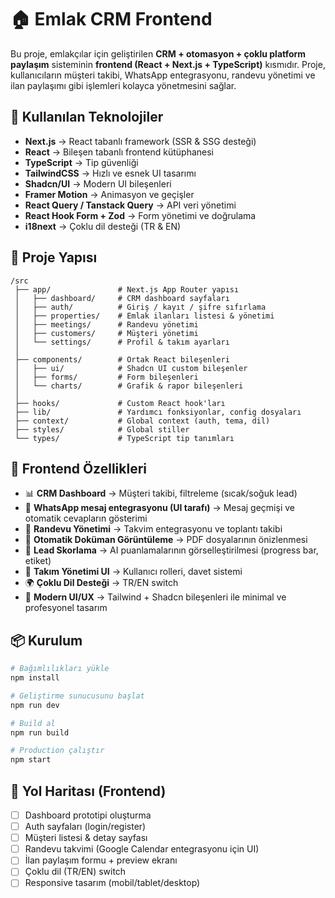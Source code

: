 # 🏠 Emlak CRM Frontend

Bu proje, emlakçılar için geliştirilen **CRM + otomasyon + çoklu platform paylaşım** sisteminin **frontend (React + Next.js + TypeScript)** kısmıdır. Proje, kullanıcıların müşteri takibi, WhatsApp entegrasyonu, randevu yönetimi ve ilan paylaşımı gibi işlemleri kolayca yönetmesini sağlar.  

## 🚀 Kullanılan Teknolojiler
- **Next.js** → React tabanlı framework (SSR & SSG desteği)  
- **React** → Bileşen tabanlı frontend kütüphanesi  
- **TypeScript** → Tip güvenliği  
- **TailwindCSS** → Hızlı ve esnek UI tasarımı  
- **Shadcn/UI** → Modern UI bileşenleri  
- **Framer Motion** → Animasyon ve geçişler  
- **React Query / Tanstack Query** → API veri yönetimi  
- **React Hook Form + Zod** → Form yönetimi ve doğrulama  
- **i18next** → Çoklu dil desteği (TR & EN)  

## 📂 Proje Yapısı
```
/src
 ├── app/               # Next.js App Router yapısı
 │   ├── dashboard/     # CRM dashboard sayfaları
 │   ├── auth/          # Giriş / kayıt / şifre sıfırlama
 │   ├── properties/    # Emlak ilanları listesi & yönetimi
 │   ├── meetings/      # Randevu yönetimi
 │   ├── customers/     # Müşteri yönetimi
 │   └── settings/      # Profil & takım ayarları
 │
 ├── components/        # Ortak React bileşenleri
 │   ├── ui/            # Shadcn UI custom bileşenler
 │   ├── forms/         # Form bileşenleri
 │   └── charts/        # Grafik & rapor bileşenleri
 │
 ├── hooks/             # Custom React hook'ları
 ├── lib/               # Yardımcı fonksiyonlar, config dosyaları
 ├── context/           # Global context (auth, tema, dil)
 ├── styles/            # Global stiller
 └── types/             # TypeScript tip tanımları
```

## 🌟 Frontend Özellikleri
- 📊 **CRM Dashboard** → Müşteri takibi, filtreleme (sıcak/soğuk lead)  
- 📱 **WhatsApp mesaj entegrasyonu (UI tarafı)** → Mesaj geçmişi ve otomatik cevapların gösterimi  
- 📅 **Randevu Yönetimi** → Takvim entegrasyonu ve toplantı takibi  
- 📄 **Otomatik Doküman Görüntüleme** → PDF dosyalarının önizlenmesi  
- 🎯 **Lead Skorlama** → AI puanlamalarının görselleştirilmesi (progress bar, etiket)  
- 🏢 **Takım Yönetimi UI** → Kullanıcı rolleri, davet sistemi  
- 🌍 **Çoklu Dil Desteği** → TR/EN switch  
- 🎨 **Modern UI/UX** → Tailwind + Shadcn bileşenleri ile minimal ve profesyonel tasarım  

## 📦 Kurulum
```bash
# Bağımlılıkları yükle
npm install

# Geliştirme sunucusunu başlat
npm run dev

# Build al
npm run build

# Production çalıştır
npm start
```

## 🔮 Yol Haritası (Frontend)
- [ ] Dashboard prototipi oluşturma  
- [ ] Auth sayfaları (login/register)  
- [ ] Müşteri listesi & detay sayfası  
- [ ] Randevu takvimi (Google Calendar entegrasyonu için UI)  
- [ ] İlan paylaşım formu + preview ekranı  
- [ ] Çoklu dil (TR/EN) switch  
- [ ] Responsive tasarım (mobil/tablet/desktop)  